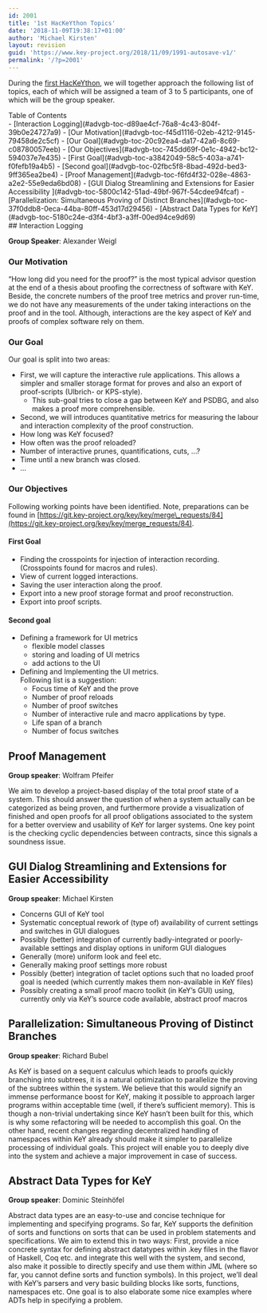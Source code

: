 ```yaml
---
id: 2001
title: '1st HacKeYthon Topics'
date: '2018-11-09T19:38:17+01:00'
author: 'Michael Kirsten'
layout: revision
guid: 'https://www.key-project.org/2018/11/09/1991-autosave-v1/'
permalink: '/?p=2001'
---
```


During the [first HacKeYthon](https://www.key-project.org/1st-hackeython-2018/), we will together approach the following list of topics, each of which will be assigned a team of 3 to 5 participants, one of which will be the group speaker.

<div class="wp-block-columns has-2-columns"><div class="wp-block-column"></div><div class="wp-block-column"></div></div><div class="wp-block-advgb-summary alignnone"><div class="advgb-toc-header collapsed">Table of Contents</div>- [Interaction Logging](#advgb-toc-d89ae4cf-76a8-4c43-804f-39b0e24727a9)
- [Our Motivation](#advgb-toc-f45d1116-02eb-4212-9145-79458de2c5cf)
- [Our Goal](#advgb-toc-20c92ea4-da17-42a6-8c69-c08780057eeb)
- [Our Objectives](#advgb-toc-745dd69f-0e1c-4942-bc12-594037e7e435)
- [First Goal](#advgb-toc-a3842049-58c5-403a-a741-f0fefb19a4b5)
- [Second goal](#advgb-toc-02fbc5f8-8bad-492d-bed3-9ff365ea2be4)
- [Proof Management](#advgb-toc-f6fd4f32-028e-4863-a2e2-55e9eda6bd08)
- [GUI Dialog Streamlining and Extensions for Easier Accessibility ](#advgb-toc-5800c142-51ad-49bf-967f-54cdee94fcaf)
- [Parallelization: Simultaneous Proving of Distinct Branches](#advgb-toc-37f0ddb8-0eca-44ba-80ff-453d17d29456)
- [Abstract Data Types for KeY](#advgb-toc-5180c24e-d3f4-4bf3-a3ff-00ed94ce9d69)

</div>## Interaction Logging

**Group Speaker**: Alexander Weigl

### Our Motivation

“How long did you need for the proof?” is the most typical advisor question at the end of a thesis about proofing the correctness of software with KeY. Beside, the concrete numbers of the proof tree metrics and prover run-time, we do not have any measurements of the under taking interactions on the proof and in the tool. Although, interactions are the key aspect of KeY and proofs of complex software rely on them.

### Our Goal

Our goal is split into two areas:

- First, we will capture the interactive rule applications. This allows a simpler and smaller storage format for proves and also an export of proof-scripts (Ulbrich- or KPS-style).
    - This sub-goal tries to close a gap between KeY and PSDBG, and also makes a proof more comprehensible.
- Second, we will introduces quantitative metrics for measuring the labour and interaction complexity of the proof construction.
- How long was KeY focused?
- How often was the proof reloaded?
- Number of interactive prunes, quantifications, cuts, …?
- Time until a new branch was closed.
- …

### Our Objectives

Following working points have been identified. Note, preparations can be found in [https://git.key-project.org/key/key/merge\_requests/84](https://git.key-project.org/key/key/merge_requests/84).

#### First Goal

- Finding the crosspoints for injection of interaction recording. (Crosspoints found for macros and rules).
- View of current logged interactions.
- Saving the user interaction along the proof.
- Export into a new proof storage format and proof reconstruction.
- Export into proof scripts.

#### Second goal

- Defining a framework for UI metrics
    - flexible model classes
    - storing and loading of UI metrics
    - add actions to the UI
- Defining and Implementing the UI metrics.  
    Following list is a suggestion:
    - Focus time of KeY and the prove
    - Number of proof reloads
    - Number of proof switches
    - Number of interactive rule and macro applications by type.
    - Life span of a branch
    - Number of focus switches

## Proof Management

**Group speaker**: Wolfram Pfeifer

We aim to develop a project-based display of the total proof state of a system. This should answer the question of when a system actually can be categorized as being proven, and furthermore provide a visualization of finished and open proofs for all proof obligations associated to the system for a better overview and usability of KeY for larger systems. One key point is the checking cyclic dependencies between contracts, since this signals a soundness issue.

## GUI Dialog Streamlining and Extensions for Easier Accessibility 

**Group speaker**: Michael Kirsten

- Concerns GUI of KeY tool
- Systematic conceptual rework of (type of) availability of current settings and switches in GUI dialogues
- Possibly (better) integration of currently badly-integrated or poorly-available settings and display options in uniform GUI dialogues
- Generally (more) uniform look and feel etc.
- Generally making proof settings more robust
- Possibly (better) integration of taclet options such that no loaded proof goal is needed (which currently makes them non-available in KeY files)
- Possibly creating a small proof macro toolkit (in KeY’s GUI) using, currently only via KeY’s source code available, abstract proof macros

## Parallelization: Simultaneous Proving of Distinct Branches

**Group speaker**: Richard Bubel

As KeY is based on a sequent calculus which leads to proofs quickly branching into subtrees, it is a natural optimization to parallelize the proving of the subtrees within the system. We believe that this would signify an immense performance boost for KeY, making it possible to approach larger programs within acceptable time (well, if there’s sufficient memory). This is though a non-trivial undertaking since KeY hasn’t been built for this, which is why some refactoring will be needed to accomplish this goal. On the other hand, recent changes regarding decentralized handling of namespaces within KeY already should make it simpler to parallelize processing of individual goals. This project will enable you to deeply dive into the system and achieve a major improvement in case of success.

## Abstract Data Types for KeY

**Group speaker**: Dominic Steinhöfel

Abstract data types are an easy-to-use and concise technique for implementing and specifying programs. So far, KeY supports the definition of sorts and functions on sorts that can be used in problem statements and specifications. We aim to extend this in two ways: First, provide a nice concrete syntax for defining abstract datatypes within .key files in the flavor of Haskell, Coq etc. and integrate this well with the system, and second, also make it possible to directly specify and use them within JML (where so far, you cannot define sorts and function symbols). In this project, we’ll deal with KeY’s parsers and very basic building blocks like sorts, functions, namespaces etc. One goal is to also elaborate some nice examples where ADTs help in specifying a problem.